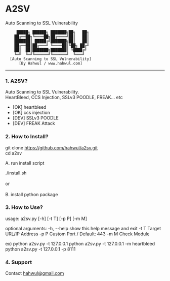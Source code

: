 # A2SV
Auto Scanning to SSL Vulnerability



         █████╗ ██████╗ ███████╗██╗   ██╗
        ██╔══██╗╚════██╗██╔════╝██║   ██║
        ███████║ █████╔╝███████╗██║   ██║
        ██╔══██║██╔═══╝ ╚════██║╚██╗ ██╔╝
        ██║  ██║███████╗███████║ ╚████╔╝ 
        ╚═╝  ╚═╝╚══════╝╚══════╝  ╚═══╝ 
      [Auto Scanning to SSL Vulnerability]
          [By Hahwul / www.hahwul.com]
________________________________________________

### 1. A2SV?
Auto Scanning to SSL Vulnerability.<br>
HeartBleed, CCS Injection, SSLv3 POODLE, FREAK... etc <br>
 + [OK] heartbleed
 + [OK] ccs injection
 + [DEV] SSLv3 POODLE
 + [DEV] FREAK Attack

### 2. How to Install?
git clone https://github.com/hahwul/a2sv.git<br>
cd a2sv<br>

A. run install script<br>

./install.sh<br>
<br>
or <br>
<br>
B. install python package <br>


### 3. How to Use?
usage: a2sv.py [-h] [-t T] [-p P] [-m M]

optional arguments:
  -h, --help  show this help message and exit
  -t T        Target URL/IP Address
  -p P        Custom Port / Default: 443
  -m M        Check Module

ex)
python a2sv.py -t 127.0.0.1
python a2sv.py -t 127.0.0.1 -m heartbleed
python a2sv.py -t 127.0.0.1 -p 8111

### 4. Support
Contact hahwul@gmail.com
